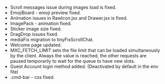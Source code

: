 - Scroll messages issue during images load is fixed.
- EmojiBoard - emoji preview fixed.
- Animation issues in RawIcon.jsx and Drawer.jsx is fixed.
- ImagePack - animation fixed.
- Sticker image size fixed.
- DragDrop issues fixed.
- mediaFix migration to tinyFixScrollChat.
- Welcome page updated.
- MXC_FETCH_LIMIT sets the file limit that can be loaded simultaneously by the client. Always the value is reached, the other requests are paused temporarily to wait for the queue to have new slots.
- Guest Account login method added. (Deactivated by default in the env file)
- .cmd-bar - css fixed.

